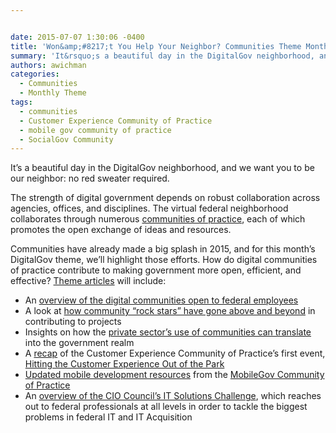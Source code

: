 ```yaml
---


date: 2015-07-07 1:30:06 -0400
title: 'Won&amp;#8217;t You Help Your Neighbor? Communities Theme Month on DigitalGov'
summary: 'It&rsquo;s a beautiful day in the DigitalGov neighborhood, and we want you to be our neighbor\: no red sweater required. The strength of digital government depends on robust collaboration across agencies, offices, and disciplines. The virtual federal neighborhood collaborates through numerous communities of practice, each of which promotes the open exchange of ideas and resources.'
authors: awichman
categories:
  - Communities
  - Monthly Theme
tags:
  - communities
  - Customer Experience Community of Practice
  - mobile gov community of practice
  - SocialGov Community
---
```


It’s a beautiful day in the DigitalGov neighborhood, and we want you to be our neighbor: no red sweater required.

The strength of digital government depends on robust collaboration across agencies, offices, and disciplines. The virtual federal neighborhood collaborates through numerous [communities of practice](https://www.WHATEVER/communities/), each of which promotes the open exchange of ideas and resources.

Communities have already made a big splash in 2015, and for this month’s DigitalGov theme, we’ll highlight those efforts. How do digital communities of practice contribute to making government more open, efficient, and effective? [Theme articles](https://www.WHATEVER/category/monthly-theme/) will include:

  * An [overview of the digital communities open to federal employees](https://www.WHATEVER/2015/07/31/an-overview-of-digital-communities/)
  * A look at [how community “rock stars” have gone above and beyond](https://www.WHATEVER/2015/07/30/community-rock-star-round-up/) in contributing to projects
  * Insights on how the [private sector’s use of communities can translate](https://www.WHATEVER/2015/07/15/whats-in-a-name-communities-in-the-public-and-private-sectors/) into the government realm
  * A [recap](https://www.WHATEVER/2015/07/22/how-the-nationals-customer-experience-principles-can-be-a-home-run-for-agencies/) of the Customer Experience Community of Practice’s first event, [Hitting the Customer Experience Out of the Park](https://www.WHATEVER/event/hitting-the-customer-experience-out-of-the-park/)
  * [Updated mobile development resources](https://www.WHATEVER/2015/07/31/help-us-add-resources-to-the-updated-mobile-user-experience-guidelines/) from the [MobileGov Community of Practice](https://www.WHATEVER/communities/mobile/)
  * An [overview of the CIO Council’s IT Solutions Challenge](https://www.WHATEVER/2015/07/28/solve-federal-govs-it-problems-through-cross-collaboration/), which reaches out to federal professionals at all levels in order to tackle the biggest problems in federal IT and IT Acquisition